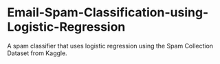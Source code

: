 ﻿# Email-Spam-Classification-using-Logistic-Regression
 A spam classifier that uses logistic regression using the Spam Collection Dataset from Kaggle.
